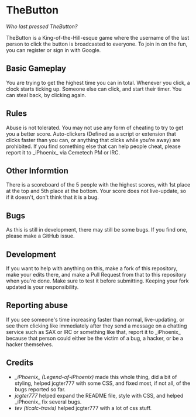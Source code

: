 # TheButton
_Who last pressed TheButton?_

TheButton is a King-of-the-Hill-esque game where the username of the last person to click the button is broadcasted to everyone. To join in on the fun, you can register or sign in with Google.

## Basic Gameplay
You are trying to get the highest time you can in total. Whenever you click, a clock starts ticking up. Someone else can click, and start their timer. You can steal back, by clicking again. 

## Rules
Abuse is not tolerated. You may not use any form of cheating to try to get you a better score. Auto-clickers (Defined as a script or extension that clicks faster than you can, or anything that clicks while you're away) are prohibited. If you find something else that can help people cheat, please report it to \_iPhoenix\_ via Cemetech PM or IRC. 

## Other Informtion
There is a scoreboard of the 5 people with the highest scores, with 1st place at the top and 5th place at the bottom. Your score does not live-update, so if it doesn't, don't think that it is a bug. 

## Bugs
As this is still in development, there may still be some bugs. If you find one, please make a GitHub issue.

## Development
If you want to help with anything on this, make a fork of this repository, make your edits there, and make a Pull Request from that to this repository when you're done. Make sure to test it before submitting. Keeping your fork updated is your responsibility. 

## Reporting abuse
If you see someone's time increasing faster than normal, live-updating, or see them clicking like immediately after they send a message on a chatting service such as SAX or IRC or something like that, report it to \_iPhoenix\_ because that person could either be the victim of a bug, a hacker, or be a hacker themselves. 

## Credits
- *\_iPhoenix\_ (Legend-of-iPhoenix)* made this whole thing, did a bit of styling, helped jcgter777 with some CSS, and fixed most, if not all, of the bugs reported so far. 
- *jcgter777* helped expand the README file, style with CSS, and helped \_iPhoenix\_ fix several bugs.
- *tev (ticalc-travis)* helped jcgter777 with a lot of css stuff. 
